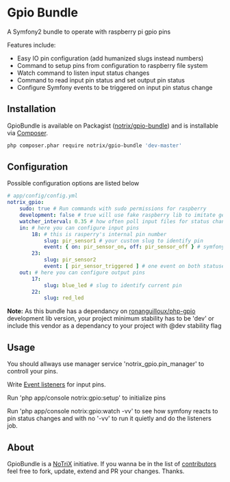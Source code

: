 Gpio Bundle
==========

A Symfony2 bundle to operate with raspberry pi gpio pins

Features include:

- Easy IO pin configuration (add humanized slugs instead numbers)
- Command to setup pins from configuration to raspberry file system
- Watch command to listen input status changes
- Command to read input pin status and set output pin status
- Configure Symfony events to be triggered on input pin status change

Installation
------------

GpioBundle is available on Packagist ([notrix/gpio-bundle](http://packagist.org/packages/notrix/gpio-bundle))
and is installable via [Composer](http://getcomposer.org/).

```bash
php composer.phar require notrix/gpio-bundle 'dev-master'
```

Configuration
------------

Possible configuration options are listed below

``` yaml
# app/config/config.yml
notrix_gpio:
    sudo: true # Run commands with sudo permissions for raspberry
    development: false # true will use fake raspberry lib to imitate getting and setting pin statuses
    watcher_interval: 0.35 # how often poll input files for status changes
    in: # here you can configure input pins
        18: # this is rasperry's internal pin number 
            slug: pir_sensor1 # your custom slug to identify pin
            event: { on: pir_sensor_on, off: pir_sensor_off } # symfony event names. You can attach an event listeners to them
        23:
            slug: pir_sensor2
            event: [ pir_sensor_triggered ] # one event on both statuses on and off
    out: # here you can configure output pins
        17:
            slug: blue_led # slug to identify current pin
        22:
            slug: red_led
```

**Note:** As this bundle has a dependancy on [ronanguilloux/php-gpio](https://packagist.org/packages/ronanguilloux/php-gpio) development lib version, your project minimum stability has to be 'dev' or include this vendor as a dependancy to your project with @dev stability flag

Usage
--

You should allways use manager service 'notrix_gpio.pin_manager' to controll your pins.

Write [Event listeners](http://symfony.com/doc/current/cookbook/service_container/event_listener.html) for input pins.

Run 'php app/console notrix:gpio:setup' to initialize pins

Run 'php app/console notrix:gpio:watch -vv' to see how symfony reacts to pin status changes and with no '-vv' to run it quietly and do the listeners job.

About
-----

GpioBundle is a [NoTriX](https://notrix.lt) initiative.
If you wanna be in the list of [contributors](https://github.com/notrix/GpioBundle/contributors) feel free to fork, update, extend and PR your changes. Thanks.
